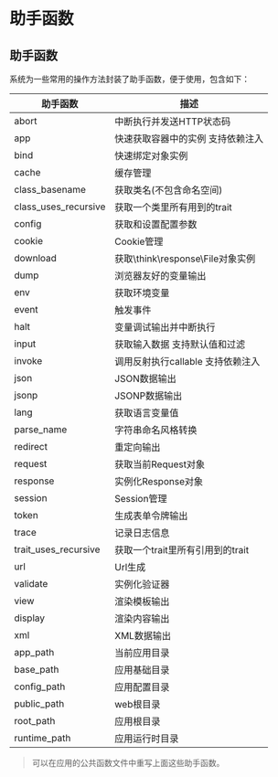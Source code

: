 # 助手函数

## 助手函数

系统为一些常用的操作方法封装了助手函数，便于使用，包含如下：

|助手函数|描述|
|---|---|
|abort|中断执行并发送HTTP状态码|
|app|快速获取容器中的实例 支持依赖注入|
|bind|快速绑定对象实例|
|cache|缓存管理|
|class_basename|获取类名(不包含命名空间)|
|class_uses_recursive|获取一个类里所有用到的trait|
|config|获取和设置配置参数|
|cookie|Cookie管理|
|download|获取\think\response\File对象实例|
|dump|浏览器友好的变量输出|
|env|获取环境变量|
|event|触发事件|
|halt|变量调试输出并中断执行|
|input|获取输入数据 支持默认值和过滤|
|invoke|调用反射执行callable 支持依赖注入|
|json|JSON数据输出|
|jsonp|JSONP数据输出|
|lang|获取语言变量值|
|parse_name|字符串命名风格转换|
|redirect|重定向输出|
|request|获取当前Request对象|
|response|实例化Response对象|
|session|Session管理|
|token|生成表单令牌输出|
|trace|记录日志信息|
|trait_uses_recursive|获取一个trait里所有引用到的trait|
|url|Url生成|
|validate|实例化验证器|
|view|渲染模板输出|
|display|渲染内容输出|
|xml|XML数据输出|
|app_path|当前应用目录|
|base_path|应用基础目录|
|config_path|应用配置目录|
|public_path|web根目录|
|root_path|应用根目录|
|runtime_path|应用运行时目录|

> 可以在应用的公共函数文件中重写上面这些助手函数。